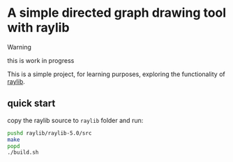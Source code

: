 # A simple directed graph drawing tool with raylib

> [!WARNING]
> this is work in progress

This is a simple project, for learning purposes, exploring the functionality of [raylib](https://github.com/raysan5/raylib).

## quick start
copy the raylib source to `raylib` folder and run:
``` bash
pushd raylib/raylib-5.0/src
make
popd
./build.sh
```